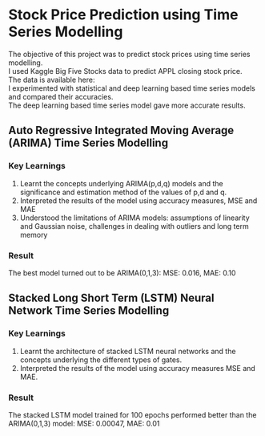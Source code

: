 # Stock Price Prediction using Time Series Modelling
The objective of this project was to predict stock prices using time series modelling. <br/> 
I used Kaggle Big Five Stocks data to predict APPL closing stock price. <br/> 
The data is available here: <br/> 
I experimented with statistical and deep learning based time series models and compared their accuracies. <br/> 
The deep learning based time series model gave more accurate results.

## Auto Regressive Integrated Moving Average (ARIMA) Time Series Modelling
### Key Learnings
1. Learnt the concepts underlying ARIMA(p,d,q) models and the significance and estimation method of the values of p,d and q. <br/>
2. Interpreted the results of the model using accuracy measures, MSE and MAE <br/> 
3. Understood the limitations of ARIMA models: assumptions of linearity and Gaussian noise, challenges in dealing with outliers and long term memory

### Result
The best model turned out to be ARIMA(0,1,3): MSE: 0.016, MAE: 0.10

## Stacked Long Short Term (LSTM) Neural Network Time Series Modelling
### Key Learnings 
1. Learnt the architecture of stacked LSTM neural networks and the concepts underlying the different types of gates. <br/>
2. Interpreted the results of the model using accuracy measures MSE and MAE. <br/>

### Result
The stacked LSTM model trained for 100 epochs performed better than the ARIMA(0,1,3) model: MSE: 0.00047, MAE: 0.01
 
